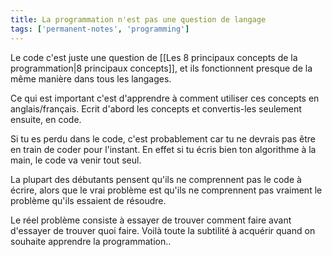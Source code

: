 ```yaml
---
title: La programmation n'est pas une question de langage
tags: ['permanent-notes', 'programming']
---
```


Le code c'est juste une question de [[Les 8 principaux concepts de la programmation|8 principaux concepts]], et ils fonctionnent presque de la même manière dans tous les langages.

Ce qui est important c'est d'apprendre à comment utiliser ces concepts en anglais/français. Ecrit d'abord les concepts et convertis-les seulement ensuite, en code.

Si tu es perdu dans le code, c'est probablement car tu ne devrais pas être en train de coder pour l'instant. En effet si tu écris bien ton algorithme à la main, le code va venir tout seul. 

La plupart des débutants pensent qu'ils ne comprennent pas le code à écrire, alors que le vrai problème est qu'ils ne comprennent pas vraiment le problème qu'ils essaient de résoudre.

Le réel problème consiste à essayer de trouver comment faire avant d'essayer de trouver quoi faire. Voilà toute la subtilité à acquérir quand on souhaite apprendre la programmation..